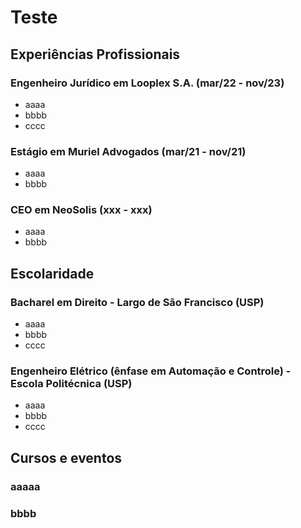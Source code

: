 # Teste

## Experiências Profissionais

### Engenheiro Jurídico em Looplex S.A. (mar/22 - nov/23)

- aaaa
- bbbb
- cccc

### Estágio em Muriel Advogados (mar/21 - nov/21)

- aaaa
- bbbb

### CEO em NeoSolis (xxx - xxx)

- aaaa
- bbbb

## Escolaridade

### Bacharel em Direito - Largo de São Francisco (USP)

- aaaa
- bbbb
- cccc

### Engenheiro Elétrico (ênfase em Automação e Controle) - Escola Politécnica (USP)

- aaaa
- bbbb
- cccc

## Cursos e eventos

### aaaaa

### bbbb
###
